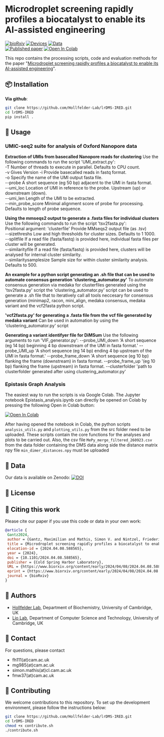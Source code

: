 # Microdroplet screening rapidly profiles a biocatalyst to enable its AI-assisted engineering

[![bioRxiv](https://img.shields.io/badge/bioRxiv-10.1101/2024.04.08.588565-b31b1b.svg)](https://www.biorxiv.org/content/10.1101/2024.04.08.588565)
[![Devices](https://img.shields.io/badge/%F0%9F%92%A7%20OpenWetWare-DropBase%20lrDMS%20chips-blue?style=flat&labelColor=gray&color=lightblue&link=https%3A%2F%2Fopenwetware.org%2Fwiki%2FDropBase%3ADevices)](https://openwetware.org/wiki/DropBase:Devices)
[![Data](https://zenodo.org/badge/doi/10.5281/zenodo.5123296.svg)](TODO)  
[![Published paper](https://img.shields.io/badge/%F0%9F%93%83_full_paper-pdf-green)](https://www.biorxiv.org/content/10.1101/2024.04.08.588565.full.pdf)
<a target="_blank" href="https://colab.research.google.com/drive/16rXKgbGXBBsHvS_2V84WbfKsJYf9lO4Q">
  <img src="https://colab.research.google.com/assets/colab-badge.svg" alt="Open In Colab"/>
</a>

This repo contains the processing scripts, code and evaluation methods for the paper "[Microdroplet screening rapidly profiles a biocatalyst to enable its AI-assisted engineering](TODO)".

## 📦 Installation

**Via github**:

```bash
git clone https://github.com/Hollfelder-Lab/lrDMS-IRED.git
cd lrDMS-IRED
pip install .
```

## 🚀 Usage

### UMIC-seq2 suite for analysis of Oxford Nanopore data

**Extraction of UMIs from basecalled Nanopore reads for clustering**
Use the following commands to run the script 'UMI_extract.py':  
-T Number of threads to execute in parallel. Defaults to CPU count.  
-v Gives Version
-i Provide basecalled reads in fastq format.  
-o Specify the name of the UMI output fasta file.  
--probe A short sequence (eg 50 bp) adjacent to the UMI in fasta format.  
--umi_loc Location of UMI in reference to the probe. Upstream (up) or downstream (down).  
--umi_len Length of the UMI to be extracted.  
--min_probe_score Minimal alignment score of probe for processing. Defaults to length of probe sequence.  

**Using the mmseqs2 output to generate a .fasta files for individual clusters**  
Use the following commands to run the script 'tsv2fasta.py':  
Positional argument: 'clusterfile' Provide MMseqs2 output file (as .tsv)  
--sizethreshs Low and high thresholds for cluster sizes. Defaults to 1 1000.  
--splitfile If a read file (fasta/fastq) is provided here, individual fasta files per cluster will be generated.  
--similarityfile If a read file (fasta/fastq) is provided here, <similaritysamplesize> clusters will be analysed for internal cluster similarity.  
--similaritysamplesize Sample size for within cluster similarity analysis. Defaults to 500.  

**An example for a python script generating an .sh file that can be used to automate consensus generation 'clustering_automator.py'**
To automate consensus generation via medaka for clusterfiles generated using the 'tsv2fasta.py' script the 'clustering_automator.py' script can be used to generate a .sh file that to iteratively call all tools neccesary for consensus generation (minimap2, racon, mini_align, medaka consensus, medaka variant and the vcf2fasta python script.

**'vcf2fasta.py' for generating a .fasta file from the vcf file generated by medaka variant**
Can be used in automation by using the 'clustering_automator.py' script

**Generating a variant identifyer file for DiMSum**
Use the following arguments to run 'VIF_generator.py':
--probe_UMI_down 'A short sequence (eg 14 bp) beginning 4 bp downstream of the UMI in fasta format.'
--probe_UMI_up 'A short sequence (eg 14 bp) ending 4 bp upstream of the UMI in fasta format.'
--probe_frame_down 'A short sequence (eg 10 bp) flanking the frame (downstream) in fasta format.
--probe_frame_up '(eg 10 bp) flanking the frame (upstream) in fasta format.
--clusterfolder 'path to clusterfolder generated after using clustering_automator.py'

### Epistasis Graph Analysis

The easiest way to run the scripts is via Google Colab. The Jupyter notebook Epistasis_analysis.ipynb can directly be opened on Colab by pressing the following Open in Colab button:

[![Open In Colab](https://colab.research.google.com/assets/colab-badge.svg)](https://colab.research.google.com/github/Hollfelder-Lab/lrDMS-IRED/blob/main/notebooks/Epistasis_analysis.ipynb)

After having opened the notebook in Colab, the python scripts `analysis_utils.py` and `plotting_utils.py` from the src folder need to be uploaded. These scripts contain the core functions for the analyses and plots to be carried out. Also, the csv file `MePy_merge_filtered_260923.csv` from the data folder containing the DMS data along side the distance matrix npy file `min_dimer_distances.npy` must be uploaded

## 🧪 Data

Our data is available on Zenodo: [![DOI](https://zenodo.org/badge/doi/TODO/zenodo.TODO.svg)](TODO)

## 📜 License

## 📃 Citing this work

Please cite our paper if you use this code or data in your own work:

```bibtex
@article {
 Gantz2024,
 author = {Gantz, Maximilian and Mathis, Simon V. and Nintzel, Friederike E. H. and Zurek, Paul J. and Knaus, Tanja and Patel, Elie and Boros, Daniel and Weberling, Friedrich-Maximilian and Kenneth, Matthew R. A. and   Klein, Oskar J. and Medcalf, Elliot J. and Moss, Jacob and Herger, Michael and Kaminski, Tomasz S. and Mutti, Francesco G. and Lio, Pietro and Hollfelder, Florian},
 title = {Microdroplet screening rapidly profiles a biocatalyst to enable its AI-assisted engineering},
 elocation-id = {2024.04.08.588565},
 year = {2024},
 doi = {10.1101/2024.04.08.588565},
 publisher = {Cold Spring Harbor Laboratory},
 URL = {https://www.biorxiv.org/content/early/2024/04/08/2024.04.08.588565},
 eprint = {https://www.biorxiv.org/content/early/2024/04/08/2024.04.08.588565.full.pdf},
 journal = {bioRxiv}
}
```

## 👥 Authors

- [Hollfelder Lab](https://hollfelder.bioc.cam.ac.uk/), Department of Biochemistry, University of Cambridge, UK
- [Lio Lab](https://www.cst.cam.ac.uk/people/pl219), Department of Computer Science and Technology, University of Cambridge, UK

## 📧 Contact

For questions, please contact

- fh111(at)cam.ac.uk  
- mg985(at)cam.ac.uk
- simon.mathis(at)cl.cam.ac.uk
- fmw37(at)cam.ac.uk

## 🤝 Contributing

We welcome contributions to this repository. To set up the development environment, please follow the instructions below:

```bash
git clone https://github.com/Hollfelder-Lab/lrDMS-IRED.git
cd lrDMS-IRED
chmod +x contribute.sh
./contribute.sh
```

